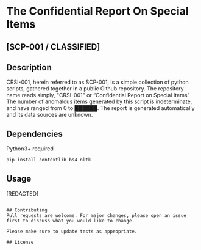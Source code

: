 # The Confidential Report On Special Items
## [SCP-001 / CLASSIFIED]



## Description

CRSI-001, herein referred to as SCP-001, is a simple collection of python scripts, gathered together in a public Github repository. The repository name reads simply, "CRSI-001" or “Confidential Report on Special Items” The number of anomalous items generated by this script is indeterminate, and have ranged from 0 to ██████. The report is generated automatically and its data sources are unknown.

## Dependencies

Python3+ required

```bash
pip install contextlib bs4 nltk
```

## Usage

[REDACTED]
```

## Contributing
Pull requests are welcome. For major changes, please open an issue first to discuss what you would like to change.

Please make sure to update tests as appropriate.

## License
